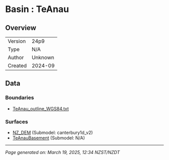 # Basin : TeAnau

## Overview
|         |                     |
|---------|---------------------|
| Version | 24p9           |
| Type    | N/A        |
| Author  | Unknown            |
| Created | 2024-09           |


## Data
### Boundaries
- [TeAnau_outline_WGS84.txt](../../velocity_modelling/Data/STUDENTS_BASINS/TeAnau_outline_WGS84.txt)

### Surfaces
- [NZ_DEM](../../velocity_modelling/Data/DEM/NZ_DEM_HD.in) (Submodel: canterbury1d_v2)
- [TeAnauBasement](../../velocity_modelling/Data/STUDENTS_BASINS/TeAnau_surface_WGS84.txt) (Submodel: N/A)

---
*Page generated on: March 19, 2025, 12:34 NZST/NZDT*
